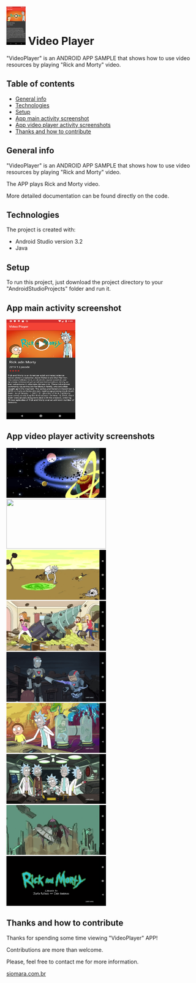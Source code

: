 # <kbd><img src="https://github.com/siomarapantarotto/readme-screenshots/blob/master/VideoPlayer/videoplayer01.png" width="50" height="100"/></kbd>  Video Player
"VideoPlayer" is an ANDROID APP SAMPLE that shows how to use video resources by playing "Rick and Morty" video.


## Table of contents
* [General info](#general-info)
* [Technologies](#technologies)
* [Setup](#setup)
* [App main activity screenshot](#app-main-activity-screenshot)
* [App video player activity screenshots](#app-video-player-activity-screenshots)
* [Thanks and how to contribute](#thanks-and-how-to-contribute)


## General info
"VideoPlayer" is an ANDROID APP SAMPLE that shows how to use video resources by playing "Rick and Morty" video.

The APP plays Rick and Morty video.

More detailed documentation can be found directly on the code.


## Technologies
The project is created with:
* Android Studio version 3.2
* Java


## Setup
To run this project, just download the project directory to your "AndroidStudioProjects" folder and run it.


## App main activity screenshot
<kbd><img src="https://github.com/siomarapantarotto/readme-screenshots/blob/master/VideoPlayer/videoplayer01.png" width="180" height="260"></kbd>

## App video player activity screenshots
<kbd><img src="https://github.com/siomarapantarotto/readme-screenshots/blob/master/VideoPlayer/videoplayer04.png" width="260" height="130"></kbd> <kbd><img src="https://github.com/siomarapantarotto/ReadMeScreeshots/blob/master/VideoPlayer/videoplayer05.png" width="260" height="130"></kbd>
<kbd><img src="https://github.com/siomarapantarotto/readme-screenshots/blob/master/VideoPlayer/videoplayer06.png" width="260" height="130"></kbd>
<kbd><img src="https://github.com/siomarapantarotto/readme-screenshots/blob/master/VideoPlayer/videoplayer07.png" width="260" height="130"></kbd>
<kbd><img src="https://github.com/siomarapantarotto/readme-screenshots/blob/master/VideoPlayer/videoplayer08.png" width="260" height="130"></kbd>
<kbd><img src="https://github.com/siomarapantarotto/readme-screenshots/blob/master/VideoPlayer/videoplayer09.png" width="260" height="130"></kbd>
<kbd><img src="https://github.com/siomarapantarotto/readme-screenshots/blob/master/VideoPlayer/videoplayer10.png" width="260" height="130"></kbd>
<kbd><img src="https://github.com/siomarapantarotto/readme-screenshots/blob/master/VideoPlayer/videoplayer11.png" width="260" height="130"></kbd>
<kbd><img src="https://github.com/siomarapantarotto/readme-screenshots/blob/master/VideoPlayer/videoplayer12.png" width="260" height="130"></kbd>


## Thanks and how to contribute
Thanks for spending some time viewing "VideoPlayer" APP!

Contributions are more than welcome.

Please, feel free to contact me for more information.

[siomara.com.br](http://www.siomara.com.br)